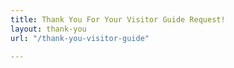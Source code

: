 ```yaml
---
title: Thank You For Your Visitor Guide Request!
layout: thank-you
url: "/thank-you-visitor-guide"

---
```

